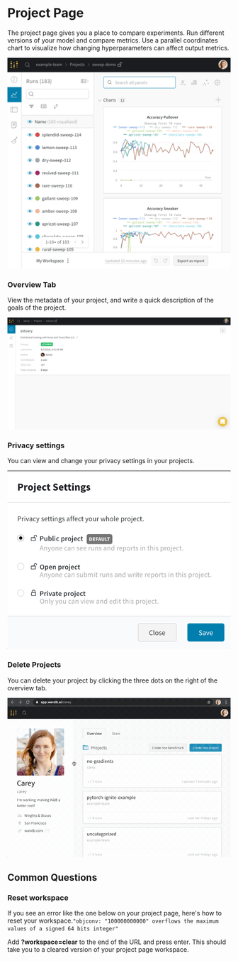 # Project Page

The project page gives you a place to compare experiments. Run different versions of your model and compare metrics. Use a parallel coordinates chart to visualize how changing hyperparameters can affect output metrics.

![](../../.gitbook/assets/image%20%2852%29.png)

### Overview Tab

View the metadata of your project, and write a quick description of the goals of the project.

![](../../.gitbook/assets/screen-shot-2019-11-26-at-11.32.26-am.png)

### Privacy settings

You can view and change your privacy settings in your projects.

![](../../.gitbook/assets/screen-shot-2019-11-26-at-11.39.05-am.png)

### Delete Projects

You can delete your project by clicking the three dots on the right of the overview tab.

![](../../.gitbook/assets/howto-delete-project.gif)

## Common Questions

### Reset workspace

If you see an error like the one below on your project page, here's how to reset your workspace.`"objconv: "100000000000" overflows the maximum values of a signed 64 bits integer"` 

Add **?workspace=clear** to the end of the URL and press enter. This should take you to a cleared version of your project page workspace.

